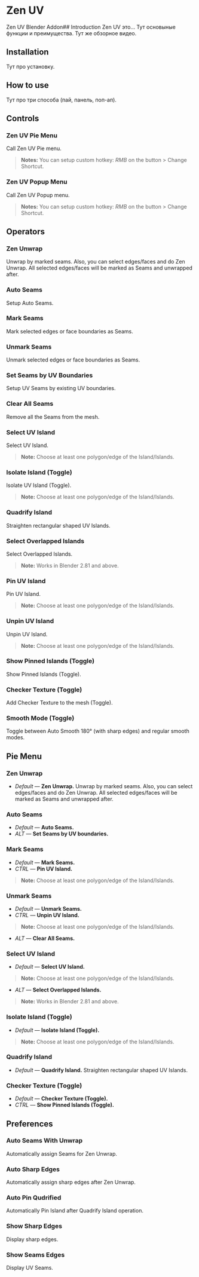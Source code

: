 
# Zen UV
Zen UV Blender Addon## Introduction
Zen UV это... Тут основыные функции и преимущества. Тут же обзорное видео.
## Installation
Тут про установку.
## How to use
Тут про три способа (пай, панель, поп-ап).
## Controls
### Zen UV Pie Menu
Call Zen UV Pie menu.

> **Notes:** You can setup custom hotkey: *RMB* on the button > Change Shortcut.

### Zen UV Popup Menu
Call Zen UV Popup menu.
> **Notes:** You can setup custom hotkey: *RMB* on the button > Change Shortcut.
## Operators
### Zen Unwrap
Unwrap by marked seams. Also, you can select edges/faces and do Zen Unwrap. All selected edges/faces will be marked as Seams and unwrapped after.
### Auto Seams
Setup Auto Seams.
### Mark Seams
Mark selected edges or face boundaries as Seams.
### Unmark Seams
Unmark selected edges or face boundaries as Seams.
### Set Seams by UV Boundaries
Setup UV Seams by existing UV boundaries.
### Clear All Seams
Remove all the Seams from the mesh.
### Select UV Island
Select UV Island. 
> **Note:** Choose at least one polygon/edge of the Island/Islands.
### Isolate Island (Toggle)
Isolate UV Island (Toggle). 
> **Note:** Choose at least one polygon/edge of the Island/Islands.
### Quadrify Island
Straighten rectangular shaped UV Islands.
### Select Overlapped Islands
Select Overlapped Islands.
> **Note:** Works in Blender 2.81 and above.
### Pin UV Island
Pin UV Island. 
> **Note:** Choose at least one polygon/edge of the Island/Islands.
### Unpin UV Island
Unpin UV Island. 
> **Note:** Choose at least one polygon/edge of the Island/Islands.
### Show Pinned Islands (Toggle)
Show Pinned Islands (Toggle).
### Checker Texture (Toggle)
Add Checker Texture to the mesh (Toggle).
### Smooth Mode (Toggle)
Toggle between Auto Smooth 180° (with sharp edges) and regular smooth modes.
## Pie Menu
### Zen Unwrap
- *Default* — **Zen Unwrap.** Unwrap by marked seams. Also, you can select edges/faces and do Zen Unwrap. All selected edges/faces will be marked as Seams and unwrapped after.
### Auto Seams
- *Default* — **Auto Seams.**
- *ALT* — **Set Seams by UV boundaries.**
### Mark Seams
- *Default* — **Mark Seams.**
- *CTRL* — **Pin UV Island.**
> **Note:** Choose at least one polygon/edge of the Island/Islands.
### Unmark Seams
- *Default* — **Unmark Seams.**
- *CTRL* — **Unpin UV Island.**
> **Note:** Choose at least one polygon/edge of the Island/Islands.
- *ALT* — **Clear All Seams.**
### Select UV Island
- *Default* — **Select UV Island.**
> **Note:** Choose at least one polygon/edge of the Island/Islands.
- *ALT* — **Select Overlapped Islands.**
> **Note:** Works in Blender 2.81 and above.
### Isolate Island (Toggle)
- *Default* — **Isolate Island (Toggle).**
> **Note:** Choose at least one polygon/edge of the Island/Islands.
### Quadrify Island
- *Default* — **Quadrify Island.** Straighten rectangular shaped UV Islands.
### Checker Texture (Toggle)
- *Default* — **Checker Texture (Toggle).**
- *CTRL* — **Show Pinned Islands (Toggle).** 
## Preferences
### Auto Seams With Unwrap
Automatically assign Seams for Zen Unwrap.
### Auto Sharp Edges
Automatically assign sharp edges after Zen Unwrap.
### Auto Pin Qudrified
Automatically Pin Island after Quadrify Island operation.
### Show Sharp Edges
Display sharp edges.
### Show Seams Edges
Display UV Seams.
<!--stackedit_data:
eyJoaXN0b3J5IjpbOTk1NTQ5NDQxLC05OTg3MDA1NzFdfQ==
-->